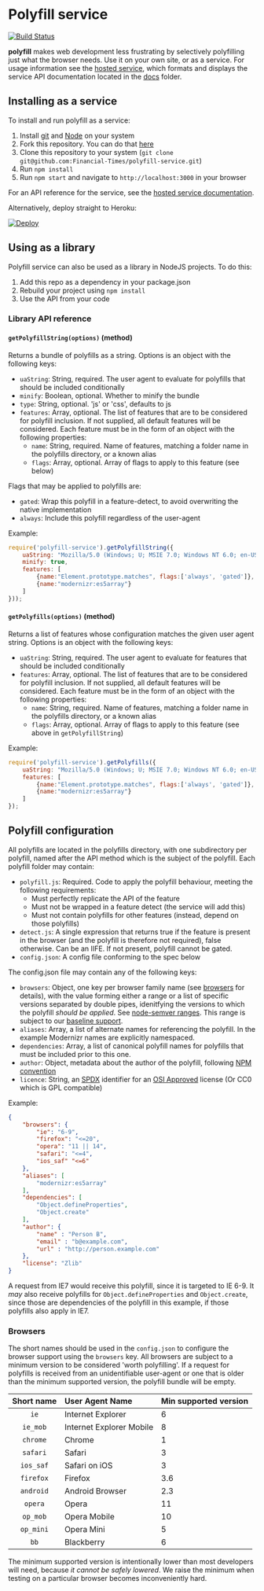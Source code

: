 # Polyfill service

[![Build
Status](https://travis-ci.org/Financial-Times/polyfill-service.svg?branch=master)](https://travis-ci.org/Financial-Times/polyfill-service)

**polyfill** makes web development less frustrating by selectively polyfilling just what the browser needs. Use it on your own site, or as a service.  For usage information see the [hosted service](http://polyfill.webservices.ft.com), which formats and displays the service API documentation located in the [docs](docs/) folder.

## Installing as a service

To install and run polyfill as a service:

1. Install [git](http://git-scm.com/downloads) and [Node](http://nodejs.org) on your system
2. Fork this repository.  You can do that [here](https://github.com/financial-times/polyfill-service/fork)
3. Clone this repository to your system (`git clone git@github.com:Financial-Times/polyfill-service.git`)
4. Run `npm install`
5. Run `npm start` and navigate to `http://localhost:3000` in your browser

For an API reference for the service, see the [hosted service documentation](http://polyfill.webservices.ft.com).

Alternatively, deploy straight to Heroku:

[![Deploy](https://www.herokucdn.com/deploy/button.png)](https://heroku.com/deploy?template=https://github.com/Financial-Times/polyfill-service)

## Using as a library

Polyfill service can also be used as a library in NodeJS projects.  To do this:

1. Add this repo as a dependency in your package.json
2. Rebuild your project using `npm install`
3. Use the API from your code

### Library API reference

#### `getPolyfillString(options)` (method)

Returns a bundle of polyfills as a string.  Options is an object with the following keys:

* `uaString`: String, required. The user agent to evaluate for polyfills that should be included conditionally
* `minify`: Boolean, optional. Whether to minify the bundle
* `type`: String, optional. 'js' or 'css', defaults to js
* `features`: Array, optional.  The list of features that are to be considered for polyfill inclusion.  If not supplied, all default features will be considered.  Each feature must be in the form of an object with the following properties:
	* `name`: String, required. Name of features, matching a folder name in the polyfills directory, or a known alias
	* `flags`: Array, optional. Array of flags to apply to this feature (see below)

Flags that may be applied to polyfills are:

* `gated`: Wrap this polyfill in a feature-detect, to avoid overwriting the native implementation
* `always`: Include this polyfill regardless of the user-agent

Example:

```javascript
require('polyfill-service').getPolyfillString({
	uaString: "Mozilla/5.0 (Windows; U; MSIE 7.0; Windows NT 6.0; en-US)",
	minify: true,
	features: [
		{name:"Element.prototype.matches", flags:['always', 'gated']},
		{name:"modernizr:es5array"}
	]
}));
```

#### `getPolyfills(options)` (method)

Returns a list of features whose configuration matches the given user agent string.
Options is an object with the following keys:

* `uaString`: String, required. The user agent to evaluate for features that should be included conditionally
* `features`: Array, optional.  The list of features that are to be considered for polyfill inclusion.  If not supplied, all default features will be considered.  Each feature must be in the form of an object with the following properties:
	* `name`: String, required. Name of features, matching a folder name in the polyfills directory, or a known alias
	* `flags`: Array, optional. Array of flags to apply to this feature (see above in `getPolyfillString`)

Example:

```javascript
require('polyfill-service').getPolyfills({
	uaString: "Mozilla/5.0 (Windows; U; MSIE 7.0; Windows NT 6.0; en-US)",
	features: [
		{name:"Element.prototype.matches", flags:['always', 'gated']},
		{name:"modernizr:es5array"}
	]
});
```

## Polyfill configuration

All polyfills are located in the polyfills directory, with one subdirectory per polyfill, named after the API method which is the subject of the polyfill.  Each polyfill folder may contain:

* `polyfill.js`: Required. Code to apply the polyfill behaviour, meeting the following requirements:
	* Must perfectly replicate the API of the feature
	* Must not be wrapped in a feature detect (the service will add this)
	* Must not contain polyfills for other features (instead, depend on those polyfills)
* `detect.js`: A single expression that returns true if the feature is present in the browser (and the polyfill is therefore not required), false otherwise.  Can be an IIFE.  If not present, polyfill cannot be gated.
* `config.json`: A config file conforming to the spec below

The config.json file may contain any of the following keys:

* `browsers`: Object, one key per browser family name (see [browsers](#browsers) for details), with the value forming either a range or a list of specific versions separated by double pipes, idenitfying the versions to which the polyfill *should be applied*. See [node-semver ranges](https://github.com/npm/node-semver#ranges).  This range is subject to our [baseline support](#browsers).
* `aliases`: Array, a list of alternate names for referencing the polyfill.  In the example Modernizr names are explicitly namespaced.
* `dependencies`: Array, a list of canonical polyfill names for polyfills that must be included prior to this one.
* `author`: Object, metadata about the author of the polyfill, following [NPM convention](https://www.npmjs.org/doc/json.html#people-fields-author-contributors)
* `licence`: String, an [SPDX](https://spdx.org/licenses/) identifier for an [OSI Approved](http://opensource.org/licenses/alphabetical) license  (Or CC0 which is GPL compatible)

Example:

```json
{
	"browsers": {
		"ie": "6-9",
		"firefox": "<=20",
		"opera": "11 || 14",
		"safari": "<=4",
		"ios_saf" "<=6"
	},
	"aliases": [
		"modernizr:es5array"
	],
	"dependencies": [
		"Object.defineProperties",
		"Object.create"
	],
	"author": {
		"name" : "Person B",
		"email" : "b@example.com",
		"url" : "http://person.example.com"
	},
	"license": "Zlib"
}
```

A request from IE7 would receive this polyfill, since it is targeted to IE 6-9.  It *may* also receive polyfills for `Object.defineProperties` and `Object.create`, since those are dependencies of the polyfill in this example, if those polyfills also apply in IE7.


### Browsers

The short names should be used in the `config.json` to configure the browser support using the `browsers` key.  All browsers are subject to a minimum version to be considered 'worth polyfilling'.  If a request for polyfills is received from an unidentifiable user-agent or one that is older than the minimum supported version, the polyfill bundle will be empty.


| Short name | User Agent Name          | Min supported version |
|:----------:|:-------------------------|:----------------------|
| `ie`       | Internet Explorer        | 6                     |
| `ie_mob`   | Internet Explorer Mobile | 8                     |
| `chrome`   | Chrome                   | 1                     |
| `safari`   | Safari                   | 3                     |
| `ios_saf`  | Safari on iOS            | 3                     |
| `firefox`  | Firefox                  | 3.6                   |
| `android`  | Android Browser          | 2.3                   |
| `opera`    | Opera                    | 11                    |
| `op_mob`   | Opera Mobile             | 10                    |
| `op_mini`  | Opera Mini               | 5                     |
| `bb`       | Blackberry               | 6                     |

The minimum supported version is intentionally lower than most developers will need, because *it cannot be safely lowered*.  We raise the minimum when testing on a particular browser becomes inconveniently hard.
